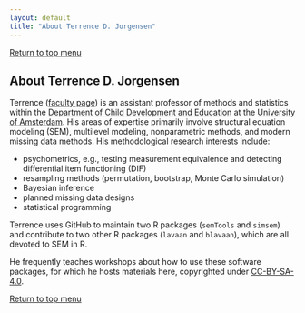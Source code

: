 ```yaml
---
layout: default
title: "About Terrence D. Jorgensen"
---
```


[Return to top menu](index.md)

## About Terrence D. Jorgensen

Terrence ([faculty page](http://www.uva.nl/profile/t.d.jorgensen)) is an assistant professor of methods and statistics within the [Department of Child Development and Education](https://cde.uva.nl/) at the [University of Amsterdam](http://uva.nl/).  His areas of expertise primarily involve structural equation modeling (SEM), multilevel modeling, nonparametric methods, and modern missing data methods.  His methodological research interests include:

- psychometrics, e.g., testing measurement equivalence and detecting differential item functioning (DIF)
- resampling methods (permutation, bootstrap, Monte Carlo simulation)
- Bayesian inference
- planned missing data designs
- statistical programming

Terrence uses GitHub to maintain two R packages (`semTools` and `simsem`) and contribute to two other R packages (`lavaan` and `blavaan`), which are all devoted to SEM in R. 

He frequently teaches workshops about how to use these software packages, for which he hosts materials here, copyrighted under [CC-BY-SA-4.0](https://creativecommons.org/licenses/by-sa/4.0/).

[Return to top menu](index.md)
